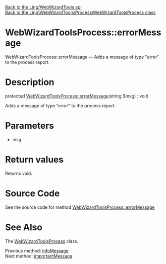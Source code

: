 [Back to the Ling/WebWizardTools api](https://github.com/lingtalfi/WebWizardTools/blob/master/doc/api/Ling/WebWizardTools.md)<br>
[Back to the Ling\WebWizardTools\Process\WebWizardToolsProcess class](https://github.com/lingtalfi/WebWizardTools/blob/master/doc/api/Ling/WebWizardTools/Process/WebWizardToolsProcess.md)


WebWizardToolsProcess::errorMessage
================



WebWizardToolsProcess::errorMessage — Adds a message of type "error" to the process report.




Description
================


protected [WebWizardToolsProcess::errorMessage](https://github.com/lingtalfi/WebWizardTools/blob/master/doc/api/Ling/WebWizardTools/Process/WebWizardToolsProcess/errorMessage.md)(string $msg) : void




Adds a message of type "error" to the process report.




Parameters
================


- msg

    


Return values
================

Returns void.








Source Code
===========
See the source code for method [WebWizardToolsProcess::errorMessage](https://github.com/lingtalfi/WebWizardTools/blob/master/Process/WebWizardToolsProcess.php#L365-L368)


See Also
================

The [WebWizardToolsProcess](https://github.com/lingtalfi/WebWizardTools/blob/master/doc/api/Ling/WebWizardTools/Process/WebWizardToolsProcess.md) class.

Previous method: [infoMessage](https://github.com/lingtalfi/WebWizardTools/blob/master/doc/api/Ling/WebWizardTools/Process/WebWizardToolsProcess/infoMessage.md)<br>Next method: [importantMessage](https://github.com/lingtalfi/WebWizardTools/blob/master/doc/api/Ling/WebWizardTools/Process/WebWizardToolsProcess/importantMessage.md)<br>

